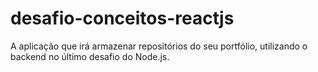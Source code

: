 # desafio-conceitos-reactjs
A aplicação que irá armazenar repositórios do seu portfólio, utilizando o backend no último desafio do Node.js.
